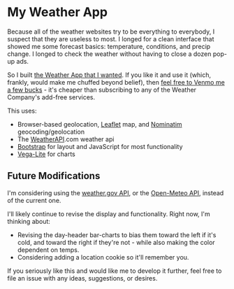 # My Weather App
Because all of the weather websites try to be everything to everybody, I suspect that they are useless to most. I longed for a clean interface that showed me some forecast basics: temperature, conditions, and precip change. I longed to check the weather without having to close a dozen pop-up ads. 

So I built [the Weather App that I wanted](https://mmontesanonyc.github.io/Weather-App/). If you like it and use it (which, frankly, would make me chuffed beyond belief), then [feel free to Venmo me a few bucks](https://venmo.com/code?user_id=2293559168335872144&created=1739136186) - it's cheaper than subscribing to any of the Weather Company's add-free services.

This uses:
- Browser-based geolocation, [Leaflet](https://leafletjs.com/) map, and [Nominatim](https://nominatim.org/) geocoding/geolocation
- The [WeatherAPI](www.weatherapi.com).com weather api
- [Bootstrap](https://getbootstrap.com/docs/4.1/getting-started/introduction/) for layout and JavaScript for most functionality
- [Vega-Lite](https://vega.github.io/vega-lite/) for charts

## Future Modifications
I'm considering using the [weather.gov API](https://weather-gov.github.io/api/general-faqs), or the [Open-Meteo API](https://open-meteo.com/en/docs#current=is_day&hourly=temperature_2m,precipitation_probability,precipitation,cloud_cover), instead of the current one.

I'll likely continue to revise the display and functionality. Right now, I'm thinking about:
- Revising the day-header bar-charts to bias them toward the left if it's cold, and toward the right if they're not - while also making the color dependent on temps. 
- Considering adding a location cookie so it'll remember you. 

If you seriously like this and would like me to develop it further, feel free to file an issue with any ideas, suggestions, or desires.
